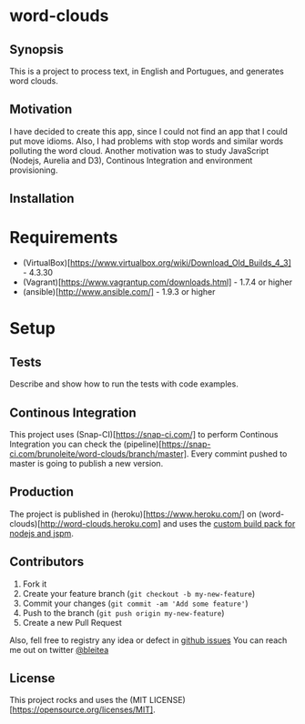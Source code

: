 # word-clouds
## Synopsis

This is a project to process text, in English and Portugues, and generates word clouds.

## Motivation

I have decided to create this app, since I could not find an app that I could put move idioms. Also, I had problems with stop words and similar words polluting the word cloud.
Another motivation was to study JavaScript (Nodejs, Aurelia and D3), Continous Integration and environment provisioning.

## Installation

# Requirements
* (VirtualBox)[https://www.virtualbox.org/wiki/Download_Old_Builds_4_3] - 4.3.30
* (Vagrant)[https://www.vagrantup.com/downloads.html] - 1.7.4 or higher
* (ansible)[http://www.ansible.com/] - 1.9.3 or higher

# Setup


## Tests

Describe and show how to run the tests with code examples.

## Continous Integration

This project uses (Snap-CI)[https://snap-ci.com/] to perform Continous Integration you can check the (pipeline)[https://snap-ci.com/brunoleite/word-clouds/branch/master]. Every commint pushed to master is going to publish a new version. 

## Production

The project is published in (heroku)[https://www.heroku.com/] on (word-clouds)[http://word-clouds.heroku.com] and uses the [custom build pack for nodejs and jspm](https://github.com/brunoleite/heroku-buildpack-nodejs-jspm).

## Contributors

1. Fork it
2. Create your feature branch (`git checkout -b my-new-feature`)
3. Commit your changes (`git commit -am 'Add some feature'`)
4. Push to the branch (`git push origin my-new-feature`)
5. Create a new Pull Request

Also, fell free to registry any idea or defect in [github issues](https://github.com/brunoleite/word-clouds/issues)
You can reach me out on twitter [@bleitea](http://twitter.com/bleitea)

## License

This project rocks and uses the (MIT LICENSE)[https://opensource.org/licenses/MIT].
